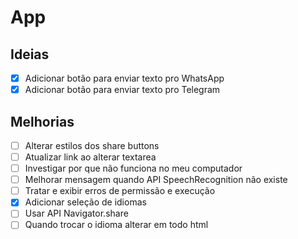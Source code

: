 # App

## Ideias

- [x] Adicionar botão para enviar texto pro WhatsApp
- [x] Adicionar botão para enviar texto pro Telegram

## Melhorias

- [ ] Alterar estilos dos share buttons
- [ ] Atualizar link ao alterar textarea
- [ ] Investigar por que não funciona no meu computador
- [ ] Melhorar mensagem quando API SpeechRecognition não existe
- [ ] Tratar e exibir erros de permissão e execução
- [x] Adicionar seleção de idiomas
- [ ] Usar API Navigator.share
- [ ] Quando trocar o idioma alterar em todo html